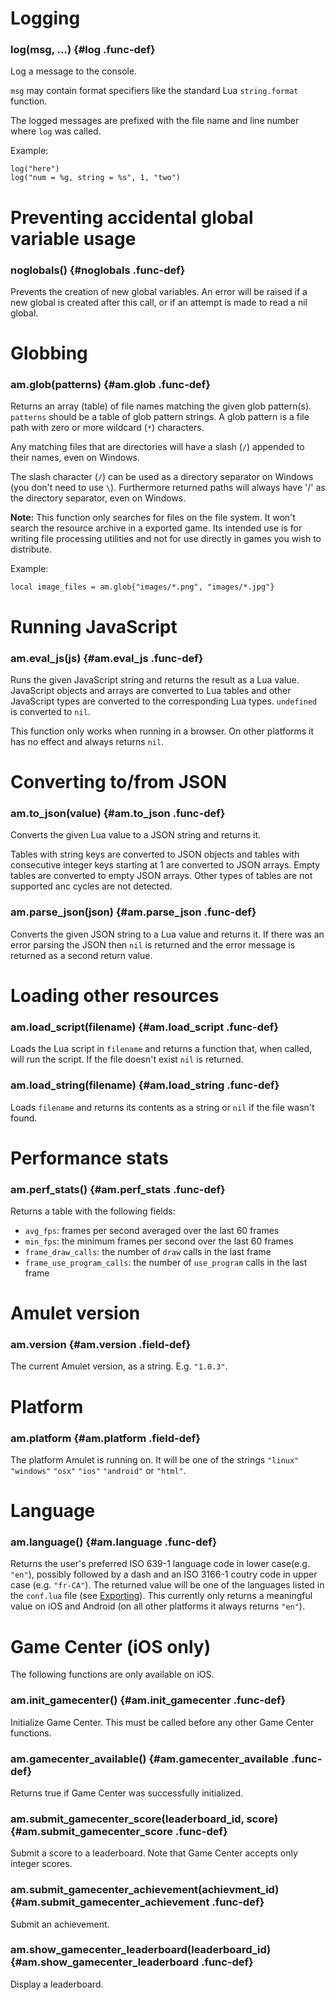 
# Logging

### log(msg, ...) {#log .func-def}

Log a message to the console.

`msg` may contain format specifiers like the standard Lua `string.format`
function.

The logged messages are prefixed with the file name
and line number where `log` was called.

Example:

~~~ {.lua}
log("here")
log("num = %g, string = %s", 1, "two")
~~~

# Preventing accidental global variable usage

### noglobals() {#noglobals .func-def}

Prevents the creation of new global variables.
An error will be raised if a new global is created after this
call, or if an attempt is made to read a nil global.

# Globbing

### am.glob(patterns) {#am.glob .func-def}

Returns an array (table) of file names matching the given glob pattern(s).
`patterns` should be a table of glob pattern strings.
A glob pattern is a file path with zero or more wildcard (`*`) characters.

Any matching files that are directories will have a slash (`/`)
appended to their names, even on Windows.

The slash character (`/`) can be used as a directory separator
on Windows (you don't need to use `\`).
Furthermore returned paths will always have '/' as the directory separator,
even on Windows.

**Note:**
This function only searches for files on the file system. It won't search
the resource archive in a exported game. Its intended use is
for writing file processing utilities and not for use directly in games
you wish to distribute.

Example:

~~~ {.lua}
local image_files = am.glob{"images/*.png", "images/*.jpg"}
~~~

# Running JavaScript

### am.eval_js(js) {#am.eval_js .func-def}

Runs the given JavaScript string and returns the
result as a Lua value. JavaScript objects and arrays
are converted to Lua tables and other JavaScript
types are converted to the corresponding Lua types.
`undefined` is converted to `nil`.

This function only works when running in a browser.
On other platforms it has no effect and always returns `nil`.

# Converting to/from JSON

### am.to_json(value) {#am.to_json .func-def}

Converts the given Lua value to a JSON string and
returns it.

Tables with string keys are converted to JSON objects
and tables with consecutive integer keys starting at 1
are converted to JSON arrays. Empty tables are converted
to empty JSON arrays. Other types of tables
are not supported anc cycles are not detected.

### am.parse_json(json) {#am.parse_json .func-def}

Converts the given JSON string to a Lua value
and returns it. If there was an error parsing the JSON
then `nil` is returned and the error message is returned as
a second return value.

# Loading other resources

### am.load_script(filename) {#am.load_script .func-def}

Loads the Lua script in `filename` and returns
a function that, when called, will run the script.
If the file doesn't exist `nil` is returned.

### am.load_string(filename) {#am.load_string .func-def}

Loads `filename` and returns its contents as a string
or `nil` if the file wasn't found.

# Performance stats

### am.perf_stats() {#am.perf_stats .func-def}

Returns a table with the following fields:

- `avg_fps`: frames per second averaged over the last 60 frames
- `min_fps`: the minimum frames per second over the last 60 frames
- `frame_draw_calls`: the number of `draw` calls in the last frame
- `frame_use_program_calls`: the number of `use_program` calls in the last frame

# Amulet version

### am.version {#am.version .field-def}

The current Amulet version, as a string. E.g. `"1.0.3"`.

# Platform

### am.platform {#am.platform .field-def}

The platform Amulet is running on. It will be one of the strings
`"linux"` `"windows"` `"osx"` `"ios"` `"android"` or `"html"`.

# Language

### am.language() {#am.language .func-def}

Returns the user's preferred ISO 639-1 language code in lower case(e.g. `"en"`),
possibly followed by a dash and an ISO 3166-1 coutry code in upper case (e.g. `"fr-CA"`).
The returned value will be one of the languages listed in
the `conf.lua` file (see [Exporting](#exporting)).
This currently only returns a meaningful value on iOS
and Android (on all other platforms it always returns `"en"`).

# Game Center (iOS only)

The following functions are only available on iOS.

### am.init_gamecenter() {#am.init_gamecenter .func-def}

Initialize Game Center. This must be called before any other
Game Center functions.

### am.gamecenter_available() {#am.gamecenter_available .func-def}

Returns true if Game Center was successfully initialized.

### am.submit_gamecenter_score(leaderboard_id, score) {#am.submit_gamecenter_score .func-def}

Submit a score to a leaderboard. Note that Game Center accepts only integer scores.

### am.submit_gamecenter_achievement(achievment_id) {#am.submit_gamecenter_achievement .func-def}

Submit an achievement.

### am.show_gamecenter_leaderboard(leaderboard_id) {#am.show_gamecenter_leaderboard .func-def}

Display a leaderboard.

